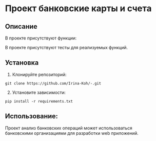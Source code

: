# Проект банковские карты и счета 

## Описание 
 
В проекте присутствуют функции:

В проекте присутствуют тесты для реализуемых функций.

## Установка
1. Клонируйте репозиторий:
```
git clone https://github.com/Irina-Koh/-.git
```
2. Установите зависимости:
```
pip install -r requirements.txt
```
## Использование:

Проект анализ банковских операций может использоваться банковскими организациями для разработки web приложений.

